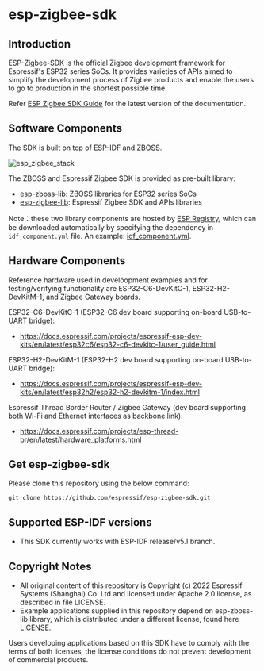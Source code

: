 # esp-zigbee-sdk

## Introduction  
  
ESP-Zigbee-SDK is the official Zigbee development framework for Espressif's ESP32 series SoCs. It provides varieties of APIs aimed to simplify the development process of Zigbee products and enable the users to go to production in the shortest possible time.

Refer [ESP Zigbee SDK Guide](https://docs.espressif.com/projects/esp-zigbee-sdk/en/latest) for the latest version of the documentation.

## Software Components

The SDK is built on top of [ESP-IDF](https://github.com/espressif/esp-idf) and [ZBOSS](https://dsr-zoi.com/).

![esp_zigbee_stack](docs/_static/esp_zigbee_stack.png)

The ZBOSS and Espressif Zigbee SDK is provided as pre-built library:
- [esp-zboss-lib](https://components.espressif.com/components/espressif/esp-zboss-lib): ZBOSS libraries for ESP32 series SoCs
- [esp-zigbee-lib](https://components.espressif.com/components/espressif/esp-zigbee-lib): Espressif Zigbee SDK and APIs libraries

Note：these two library components are hosted by [ESP Registry](https://components.espressif.com/), which can be downloaded automatically by specifying the dependency in `idf_component.yml` file. An example: [idf_component.yml](examples/esp_zigbee_HA_sample/HA_on_off_light/main/idf_component.yml).

## Hardware Components

Reference hardware used in develöopment examples and for testing/verifying functionality are ESP32-C6-DevKitC-1, ESP32-H2-DevKitM-1, and Zigbee Gateway boards.

ESP32-C6-DevKitC-1 (ESP32-C6 dev board supporting on-board USB-to-UART bridge):
* https://docs.espressif.com/projects/espressif-esp-dev-kits/en/latest/esp32c6/esp32-c6-devkitc-1/user_guide.html

ESP32-H2-DevKitM-1 (ESP32-H2 dev board supporting on-board USB-to-UART bridge):
* https://docs.espressif.com/projects/espressif-esp-dev-kits/en/latest/esp32h2/esp32-h2-devkitm-1/index.html

Espressif Thread Border Router / Zigbee Gateway (dev board supporting both Wi-Fi and Ethernet interfaces as backbone link):
* https://docs.espressif.com/projects/esp-thread-br/en/latest/hardware_platforms.html

## Get esp-zigbee-sdk

Please clone this repository using the below command:

```
git clone https://github.com/espressif/esp-zigbee-sdk.git
```

## Supported ESP-IDF versions
* This SDK currently works with ESP-IDF release/v5.1 branch.

## Copyright Notes

- All original content of this repository is Copyright (c) 2022 Espressif Systems (Shanghai) Co. Ltd and licensed under Apache 2.0 license, as described in file LICENSE.
- Example applications supplied in this repository depend on esp-zboss-lib library, which is distributed under a different license, found here [LICENSE](https://github.com/espressif/esp-zboss-lib/blob/master/LICENSE).

Users developing applications based on this SDK have to comply with the terms of both licenses, the license conditions do not prevent development of commercial products.
